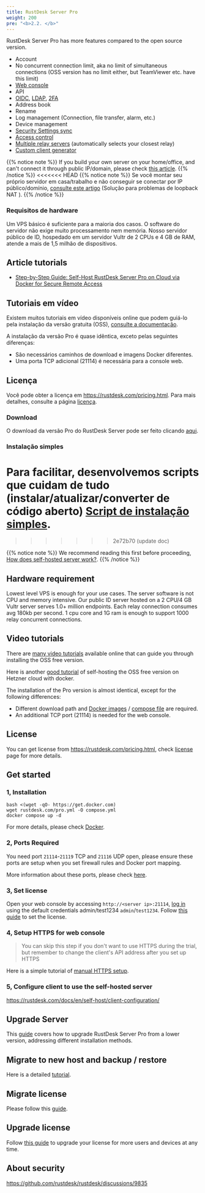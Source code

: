 ```yaml
---
title: RustDesk Server Pro
weight: 200
pre: "<b>2.2. </b>"
---
```


RustDesk Server Pro has more features compared to the open source version.

- Account
- No concurrent connection limit, aka no limit of simultaneous connections (OSS version has no limit either, but TeamViewer etc. have this limit)
- [Web console](https://rustdesk.com/docs/en/self-host/rustdesk-server-pro/console/)
- API
- [OIDC](https://rustdesk.com/docs/en/self-host/rustdesk-server-pro/oidc/), [LDAP](https://rustdesk.com/docs/en/self-host/rustdesk-server-pro/ldap/), [2FA](https://rustdesk.com/docs/en/self-host/rustdesk-server-pro/2fa/)
- Address book
- Rename
- Log management (Connection, file transfer, alarm, etc.)
- Device management
- [Security Settings sync](https://rustdesk.com/docs/en/self-host/rustdesk-server-pro/strategy/)
- [Access control](https://rustdesk.com/docs/en/self-host/rustdesk-server-pro/permissions/)
- [Multiple relay servers](https://rustdesk.com/docs/en/self-host/rustdesk-server-pro/relay/) (automatically selects your closest relay)
- [Custom client generator](https://rustdesk.com/docs/en/self-host/client-configuration/#1-custom-client-generator-pro-only)

{{% notice note %}}
If you build your own server on your home/office, and can't connect it through public IP/domain, please check [this article](https://rustdesk.com/docs/en/self-host/nat-loopback-issues/).
{{% /notice %}}
<<<<<<< HEAD
{{% notice note %}}
Se você montar seu próprio servidor em casa/trabalho e não conseguir se conectar por IP público/domínio, [consulte este artigo](https://rustdesk.com/docs/pt/self-host/nat-loopback-issues/) (Solução para problemas de loopback NAT ).
{{% /notice %}}

### Requisitos de hardware

Um VPS básico é suficiente para a maioria dos casos. O software do servidor não exige muito processamento nem memória. Nosso servidor público de ID, hospedado em um servidor Vultr de 2 CPUs e 4 GB de RAM, atende a mais de 1,5 milhão de dispositivos.

## Article tutorials
- [Step-by-Step Guide: Self-Host RustDesk Server Pro on Cloud via Docker for Secure Remote Access](https://www.linkedin.com/pulse/step-by-step-guide-self-host-rustdesk-server-pro-cloud-montinaro-fwnmf/)
  
## Tutoriais em vídeo
Existem muitos tutoriais em vídeo disponíveis online que podem guiá-lo pela instalação da versão gratuita (OSS), [consulte a documentação](https://rustdesk.com/docs/pt/self-host/rustdesk-server-oss/install/#video-tutorials).

A instalação da versão Pro é quase idêntica, exceto pelas seguintes diferenças:

- São necessários caminhos de download e imagens Docker diferentes.
- Uma porta TCP adicional (21114) é necessária para a console web.

## Licença

Você pode obter a licença em https://rustdesk.com/pricing.html. Para mais detalhes, consulte a página [licença](https://rustdesk.com/docs/pt/self-host/rustdesk-server-pro/license/).

### Download

O download da versão Pro do RustDesk Server pode ser feito clicando [aqui](https://github.com/rustdesk/rustdesk-server-pro/releases/latest).

### Instalação simples

Para facilitar, desenvolvemos scripts que cuidam de tudo (instalar/atualizar/converter de código aberto) [Script de instalação simples](https://rustdesk.com/docs/pt/self-host/rustdesk-server-pro/installscript/).
=======
>>>>>>> 2e72b70 (update doc)

{{% notice note %}}
We recommend reading this first before proceeding, [How does self-hosted server work?](/docs/en/self-host/#how-does-self-hosted-server-work).
{{% /notice %}}

## Hardware requirement

Lowest level VPS is enough for your use cases. The server software is not CPU and memory intensive. Our public ID server hosted on a 2 CPU/4 GB Vultr server serves 1.0+ million endpoints. Each relay connection consumes avg 180kb per second. 1 cpu core and 1G ram is enough to support 1000 relay concurrent connections.

## Video tutorials

There are [many video tutorials](https://rustdesk.com/docs/en/self-host/rustdesk-server-oss/install/#video-tutorials) available online that can guide you through installing the OSS free version.

Here is another [good tutorial](https://www.linkedin.com/pulse/building-your-own-remote-desktop-solution-rustdesk-cloud-montinaro-bv94f/?trackingId=a07rn2fkBW1ctLHaJ0tVcg%3D%3D) of self-hosting the OSS free version on Hetzner cloud with docker.

The installation of the Pro version is almost identical, except for the following differences:

- Different download path and [Docker images](https://rustdesk.com/docs/en/self-host/rustdesk-server-pro/installscript/docker/) / [compose file](https://rustdesk.com/docs/en/self-host/rustdesk-server-pro/installscript/docker/#docker-compose) are required.
- An additional TCP port (21114) is needed for the web console.


## License

You can get license from https://rustdesk.com/pricing.html, check [license](https://rustdesk.com/docs/en/self-host/rustdesk-server-pro/license/) page for more details.

## Get started
### 1, Installation

```
bash <(wget -qO- https://get.docker.com)
wget rustdesk.com/pro.yml -O compose.yml
docker compose up -d
```

For more details, please check [Docker](/docs/en/self-host/rustdesk-server-pro/installscript/docker/).

### 2, Ports Required

You need port `21114`-`21119` TCP and `21116` UDP open, please ensure these ports are setup when you set firewall rules and Docker port mapping.

More information about these ports, please check [here](/docs/en/self-host/rustdesk-server-oss/install/#ports).

### 3, Set license

Open your web console by accessing `http://<server ip>:21114`, [log in](/docs/en/self-host/rustdesk-server-pro/console/#log-in) using the default credentials admin/test1234 `admin`/`test1234`. Follow [this guide](/docs/en/self-host/rustdesk-server-pro/license/#set-license) to set the license.

### 4, Setup HTTPS for web console

> You can skip this step if you don't want to use HTTPS during the trial, but remember to change the client's API address after you set up HTTPS

Here is a simple tutorial of [manual HTTPS setup](https://rustdesk.com/docs/en/self-host/rustdesk-server-pro/faq/#set-up-https-for-web-console-manually).

### 5, Configure client to use the self-hosted server

https://rustdesk.com/docs/en/self-host/client-configuration/

## Upgrade Server

This [guide](https://rustdesk.com/docs/en/self-host/rustdesk-server-pro/faq/#there-is-a-new-version-of-rustdesk-server-pro-out-how-can-i-upgrade) covers how to upgrade RustDesk Server Pro from a lower version, addressing different installation methods.

## Migrate to new host and backup / restore

Here is a detailed [tutorial](https://github.com/rustdesk/rustdesk-server-pro/discussions/184).

## Migrate license

Please follow this [guide](https://rustdesk.com/docs/en/self-host/rustdesk-server-pro/license/#invoices-license-retrieval-and-migration).

## Upgrade license

Follow [this guide](/docs/en/self-host/rustdesk-server-pro/license/#renewupgrade-license) to upgrade your license for more users and devices at any time.

## About security

https://github.com/rustdesk/rustdesk/discussions/9835
